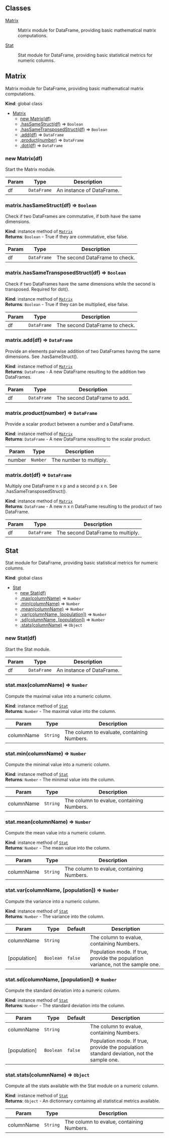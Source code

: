 ## Classes

<dl>
<dt><a href="#Matrix">Matrix</a></dt>
<dd><p>Matrix module for DataFrame, providing basic mathematical matrix computations.</p>
</dd>
<dt><a href="#Stat">Stat</a></dt>
<dd><p>Stat module for DataFrame, providing basic statistical metrics for numeric columns.</p>
</dd>
</dl>

<a name="Matrix"></a>

## Matrix
Matrix module for DataFrame, providing basic mathematical matrix computations.

**Kind**: global class  

* [Matrix](#Matrix)
    * [new Matrix(df)](#new_Matrix_new)
    * [.hasSameStruct(df)](#Matrix+hasSameStruct) ⇒ <code>Boolean</code>
    * [.hasSameTransposedStruct(df)](#Matrix+hasSameTransposedStruct) ⇒ <code>Boolean</code>
    * [.add(df)](#Matrix+add) ⇒ <code>DataFrame</code>
    * [.product(number)](#Matrix+product) ⇒ <code>DataFrame</code>
    * [.dot(df)](#Matrix+dot) ⇒ <code>DataFrame</code>

<a name="new_Matrix_new"></a>

### new Matrix(df)
Start the Matrix module.


| Param | Type | Description |
| --- | --- | --- |
| df | <code>DataFrame</code> | An instance of DataFrame. |

<a name="Matrix+hasSameStruct"></a>

### matrix.hasSameStruct(df) ⇒ <code>Boolean</code>
Check if two DataFrames are commutative, if both have the same dimensions.

**Kind**: instance method of <code>[Matrix](#Matrix)</code>  
**Returns**: <code>Boolean</code> - True if they are commutative, else false.  

| Param | Type | Description |
| --- | --- | --- |
| df | <code>DataFrame</code> | The second DataFrame to check. |

<a name="Matrix+hasSameTransposedStruct"></a>

### matrix.hasSameTransposedStruct(df) ⇒ <code>Boolean</code>
Check if two DataFrames have the same dimensions while the second is transposed. Required for dot().

**Kind**: instance method of <code>[Matrix](#Matrix)</code>  
**Returns**: <code>Boolean</code> - True if they can be multiplied, else false.  

| Param | Type | Description |
| --- | --- | --- |
| df | <code>DataFrame</code> | The second DataFrame to check. |

<a name="Matrix+add"></a>

### matrix.add(df) ⇒ <code>DataFrame</code>
Provide an elements pairwise addition of two DataFrames having the same dimensions. See .hasSameStruct().

**Kind**: instance method of <code>[Matrix](#Matrix)</code>  
**Returns**: <code>DataFrame</code> - A new DataFrame resulting to the addition two DataFrames.  

| Param | Type | Description |
| --- | --- | --- |
| df | <code>DataFrame</code> | The second DataFrame to add. |

<a name="Matrix+product"></a>

### matrix.product(number) ⇒ <code>DataFrame</code>
Provide a scalar product between a number and a DataFrame.

**Kind**: instance method of <code>[Matrix](#Matrix)</code>  
**Returns**: <code>DataFrame</code> - A new DataFrame resulting to the scalar product.  

| Param | Type | Description |
| --- | --- | --- |
| number | <code>Number</code> | The number to multiply. |

<a name="Matrix+dot"></a>

### matrix.dot(df) ⇒ <code>DataFrame</code>
Multiply one DataFrame n x p and a second p x n. See .hasSameTransposedStruct().

**Kind**: instance method of <code>[Matrix](#Matrix)</code>  
**Returns**: <code>DataFrame</code> - A new n x n DataFrame resulting to the product of two DataFrame.  

| Param | Type | Description |
| --- | --- | --- |
| df | <code>DataFrame</code> | The second DataFrame to multiply. |

<a name="Stat"></a>

## Stat
Stat module for DataFrame, providing basic statistical metrics for numeric columns.

**Kind**: global class  

* [Stat](#Stat)
    * [new Stat(df)](#new_Stat_new)
    * [.max(columnName)](#Stat+max) ⇒ <code>Number</code>
    * [.min(columnName)](#Stat+min) ⇒ <code>Number</code>
    * [.mean(columnName)](#Stat+mean) ⇒ <code>Number</code>
    * [.var(columnName, [population])](#Stat+var) ⇒ <code>Number</code>
    * [.sd(columnName, [population])](#Stat+sd) ⇒ <code>Number</code>
    * [.stats(columnName)](#Stat+stats) ⇒ <code>Object</code>

<a name="new_Stat_new"></a>

### new Stat(df)
Start the Stat module.


| Param | Type | Description |
| --- | --- | --- |
| df | <code>DataFrame</code> | An instance of DataFrame. |

<a name="Stat+max"></a>

### stat.max(columnName) ⇒ <code>Number</code>
Compute the maximal value into a numeric column.

**Kind**: instance method of <code>[Stat](#Stat)</code>  
**Returns**: <code>Number</code> - The maximal value into the column.  

| Param | Type | Description |
| --- | --- | --- |
| columnName | <code>String</code> | The column to evaluate, containing Numbers. |

<a name="Stat+min"></a>

### stat.min(columnName) ⇒ <code>Number</code>
Compute the minimal value into a numeric column.

**Kind**: instance method of <code>[Stat](#Stat)</code>  
**Returns**: <code>Number</code> - The minimal value into the column.  

| Param | Type | Description |
| --- | --- | --- |
| columnName | <code>String</code> | The column to evalue, containing Numbers. |

<a name="Stat+mean"></a>

### stat.mean(columnName) ⇒ <code>Number</code>
Compute the mean value into a numeric column.

**Kind**: instance method of <code>[Stat](#Stat)</code>  
**Returns**: <code>Number</code> - The mean value into the column.  

| Param | Type | Description |
| --- | --- | --- |
| columnName | <code>String</code> | The column to evalue, containing Numbers. |

<a name="Stat+var"></a>

### stat.var(columnName, [population]) ⇒ <code>Number</code>
Compute the variance into a numeric column.

**Kind**: instance method of <code>[Stat](#Stat)</code>  
**Returns**: <code>Number</code> - The variance into the column.  

| Param | Type | Default | Description |
| --- | --- | --- | --- |
| columnName | <code>String</code> |  | The column to evalue, containing Numbers. |
| [population] | <code>Boolean</code> | <code>false</code> | Population mode. If true, provide the population variance, not the sample one. |

<a name="Stat+sd"></a>

### stat.sd(columnName, [population]) ⇒ <code>Number</code>
Compute the standard deviation into a numeric column.

**Kind**: instance method of <code>[Stat](#Stat)</code>  
**Returns**: <code>Number</code> - The standard deviation into the column.  

| Param | Type | Default | Description |
| --- | --- | --- | --- |
| columnName | <code>String</code> |  | The column to evalue, containing Numbers. |
| [population] | <code>Boolean</code> | <code>false</code> | Population mode. If true, provide the population standard deviation, not the sample one. |

<a name="Stat+stats"></a>

### stat.stats(columnName) ⇒ <code>Object</code>
Compute all the stats available with the Stat module on a numeric column.

**Kind**: instance method of <code>[Stat](#Stat)</code>  
**Returns**: <code>Object</code> - An dictionnary containing all statistical metrics available.  

| Param | Type | Description |
| --- | --- | --- |
| columnName | <code>String</code> | The column to evalue, containing Numbers. |

